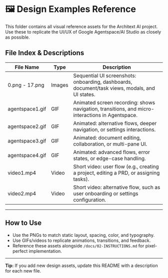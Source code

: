 # 🖼️ Design Examples Reference

This folder contains all visual reference assets for the Architext AI project. Use these to replicate the UI/UX of Google Agentspace/AI Studio as closely as possible.

## File Index & Descriptions

| File Name         | Type    | Description                                                                                       |
|-------------------|---------|---------------------------------------------------------------------------------------------------|
| 0.png - 17.png    | Images  | Sequential UI screenshots: onboarding, dashboards, document/task views, modals, and UI states.     |
| agentspace1.gif   | GIF     | Animated screen recording: shows navigation, transitions, and micro-interactions in Agentspace.    |
| agentspace2.gif   | GIF     | Animated: alternative flows, deeper navigation, or settings interactions.                          |
| agentspace3.gif   | GIF     | Animated: document editing, collaboration, or multi-pane UI.                                       |
| agentspace4.gif   | GIF     | Animated: advanced flows, error states, or edge-case handling.                                     |
| video1.mp4        | Video   | Short video: user flow (e.g., creating a project, editing a PRD, or assigning tasks).              |
| video2.mp4        | Video   | Short video: alternative flow, such as user onboarding or settings configuration.                  |

---

## How to Use
- Use the PNGs to match static layout, spacing, color, and typography.
- Use GIFs/videos to replicate animations, transitions, and feedback.
- Reference these assets alongside `/docs/02-INSTRUCTIONS.md` for pixel-perfect implementation.

---

**Tip:**
If you add new design assets, update this README with a description for each new file.
